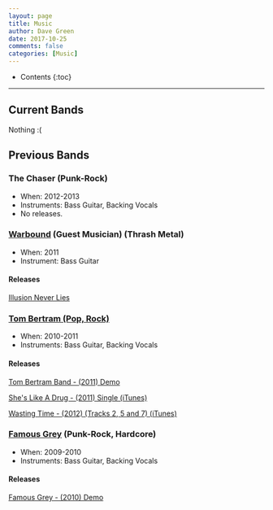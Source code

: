 ```yaml
---
layout: page
title: Music
author: Dave Green
date: 2017-10-25
comments: false
categories: [Music]
---
```


* Contents
{:toc}

- - -

## Current Bands

Nothing :(

## Previous Bands

### The Chaser (Punk-Rock)

- When: 2012-2013
- Instruments: Bass Guitar, Backing Vocals
- No releases.

### [Warbound](http://fearthemonkey.co.uk/bands/warbound) (Guest Musician) (Thrash Metal)

- When: 2011
- Instrument: Bass Guitar

#### Releases

[Illusion Never Lies](https://tookitaway.co.uk/assets/music/IllusionNeverLies.mp3)

### [Tom Bertram (Pop, Rock)](https://www.tombertram.co.uk)

- When: 2010-2011
- Instruments: Bass Guitar, Backing Vocals

#### Releases

[Tom Bertram Band - (2011) Demo](https://tookitaway.co.uk/assets/music/Tom-Bertram-Band-2011-Demo.zip)

[She's Like A Drug - (2011) Single (iTunes)](http://itunes.apple.com/gb/album/shes-like-a-drug-single/id466464328)

[Wasting Time - (2012) (Tracks 2, 5 and 7) (iTunes)](https://itunes.apple.com/gb/album/brighter-days/id497347675)

### [Famous Grey](http://www.last.fm/music/Famous+Grey) (Punk-Rock, Hardcore)

- When: 2009-2010
- Instruments: Bass Guitar, Backing Vocals

#### Releases

[Famous Grey - (2010) Demo](https://tookitaway.co.uk/assets/music/Famous-Grey-2010-Demo.zip)
